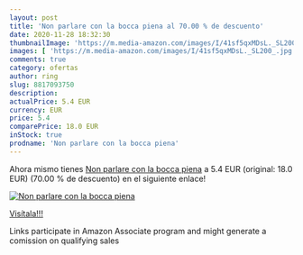 ```yaml
---
layout: post
title: 'Non parlare con la bocca piena al 70.00 % de descuento'
date: 2020-11-28 18:32:30
thumbnailImage: 'https://m.media-amazon.com/images/I/41sf5qxMDsL._SL200_.jpg'
images: [ 'https://m.media-amazon.com/images/I/41sf5qxMDsL._SL200_.jpg' ]
comments: true
category: ofertas
author: ring
slug: 8817093750
description:
actualPrice: 5.4 EUR
currency: EUR
price: 5.4
comparePrice: 18.0 EUR
inStock: true
prodname: 'Non parlare con la bocca piena'
---
```


Ahora mismo tienes [Non parlare con la bocca piena](https://www.amazon.it/dp/8817093750/?tag=tolees00-21) a 5.4 EUR (original: 18.0 EUR) (70.00 %  de descuento) en el siguiente enlace!

[![Non parlare con la bocca piena](https://m.media-amazon.com/images/I/41sf5qxMDsL._SL200_.jpg)](https://www.amazon.it/dp/8817093750/?tag=tolees00-21)

[Visítala!!!](https://www.amazon.it/dp/8817093750/?tag=tolees00-21)

Links participate in Amazon Associate program and might generate a comission on qualifying sales
